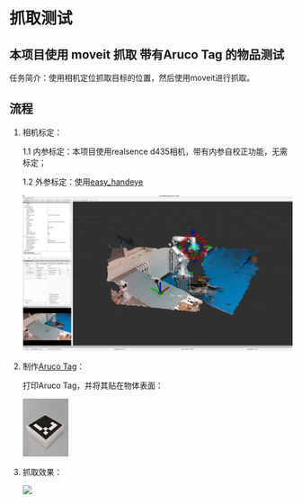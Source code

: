 # 抓取测试

## 本项目使用 moveit 抓取 带有Aruco Tag 的物品测试

任务简介：使用相机定位抓取目标的位置，然后使用moveit进行抓取。

## 流程

1. 相机标定：

   1.1 内参标定：本项目使用realsence d435相机，带有内参自校正功能，无需标定；

   1.2 外参标定：使用[easy_handeye](https://github.com/IFL-CAMP/easy_handeye)

   ![calibrate_result](resource/calibrate_result.png)

2. 制作[Aruco Tag](https://chev.me/arucogen/)：

   打印Aruco Tag，并将其贴在物体表面：

   <img src="resource/aruco_tag.jpg" alt="Aruco Tag" style="zoom: 10%;" />

3. 抓取效果：

   <img src="resource/screen_record.gif"  />
